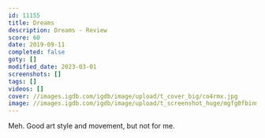 ```yaml
---
id: 11155
title: Dreams
description: Dreams - Review
score: 60
date: 2019-09-11
completed: false
goty: []
modified_date: 2023-03-01
screenshots: []
tags: []
videos: []
cover: //images.igdb.com/igdb/image/upload/t_cover_big/co4rmx.jpg
image: //images.igdb.com/igdb/image/upload/t_screenshot_huge/mgfg0fbinm8m8fqfpcd2.jpg
---
```

Meh. Good art style and movement, but not for me.